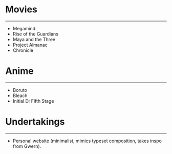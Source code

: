 # Movies
---
- Megamind
- Rise of the Guardians
- Maya and the Three
- Project Almanac
- Chronicle

# Anime
---
- Boruto
- Bleach
- Initial D: Fifth Stage

# Undertakings
---
- Personal website (minimalist, mimics typeset composition, takes inspo from Gwern).
